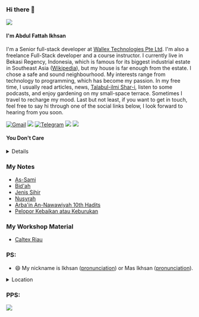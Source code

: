 ### Hi there 👋

![](https://nextjs.org/conf/ticket/ikhsanalatsary?v=147)

#### I'm Abdul Fattah Ikhsan

I'm a Senior full-stack developer at [Wallex Technologies Pte Ltd](https://www.wallex.asia/). I'm also a freelance Full-Stack developer and a course instructor. I currently live in Bekasi Regency, Indonesia, which is famous for its biggest industrial estate in Southeast Asia ([Wikipedia](https://en.wikipedia.org/wiki/Cikarang)), but my house is far enough from the estate. I chose a safe and sound neighbourhood. My interests range from technology to programming, which has become my passion. In my free time, I usually read articles, news, [Talabul-ilmi Shar-i](https://youtu.be/p1ubIdnfQUM?si=gFrqBL3HBDvVBusO&t=8), listen to some podcasts, and enjoy gardening on my small-space terrace. Sometimes I travel to recharge my mood. Last but not least, if you want to get in touch, feel free to say hi through one of the social links below, I look forward to hearing from you soon.

[![Gmail](https://img.shields.io/static/v1?style=flat-square&message=Gmail&color=EA4335&logo=Gmail&logoColor=FFFFFF&label=)](mailto:contact_me@ikhsan.dev?subject=Hi%20there)
[![](https://img.shields.io/badge/linkedin-%230077B5.svg?style=flat-square&logo=linkedin)](https://www.linkedin.com/in/abdul-fattah-ikhsan/)
[![Telegram](https://img.shields.io/static/v1?style=flat-square&message=Telegram&color=26A5E4&logo=Telegram&logoColor=FFFFFF&label=)](https://t.me/ikhsaan)
[![](https://img.shields.io/badge/Instagram-E4405F?style=flat-square&logo=instagram&logoColor=white)](https://www.instagram.com/ikhsan_dev/)
[![](https://img.shields.io/badge/trakteer-ikhsan-red/static/v1?style=flat-square&color=red)](https://trakteer.id/ikhsaan/tip?quantity=1)

#### You Don't Care
<details>
- [TWS](https://shope.ee/8UkZ4DLSLI?share_channel_code=1)
- [Printer](https://shope.ee/AKCESsGOiS?share_channel_code=1)
- [Laptop](https://tokopedia.link/s1BMNwSNOvb)
- [Keyboard](https://tokopedia.link/omRICv5NOvb) 
- [Mouse](https://tokopedia.link/VA2Cx6nOOvb)
- [Mic](https://tokopedia.link/PLZSeExOOvb)
- [Earphone](https://tokopedia.link/MZoHuxHOOvb)
- [Acc 01](https://tokopedia.link/vQFIkb3OOvb)
- [Acc 02](https://tokopedia.link/OcIxB6lPOvb)
- [Acc 03]( https://tokopedia.link/rZlN50APOvb)
- [Acc 04](https://tokopedia.link/ZuYM04eQOvb) 
- [Acc 05](https://tokopedia.link/Keu0gP0POvb)
- [Gaming Chair](https://tokopedia.link/JvNj06oQOvb)
- [Minimalist Desk](https://tokopedia.link/OWjWM1vQOvb)
</details>

### My Notes
- [As-Sami](https://azure-waterfall-88a.notion.site/As-Sami-Maha-Mendengar-2beb90a8917b4c31b8035b478ed2419c)
- [Bid'ah](https://azure-waterfall-88a.notion.site/Bab-18-Larangan-Terhadap-Kebid-ahan-dan-perkara-yang-diada-adakan-dalam-agama-9e3b61b9f85b4968a0a38559e6302974)
- [Jenis Sihir](https://azure-waterfall-88a.notion.site/Bab-25-Macam-macam-Sihir-10aa5d4920f380d9b611f1f98498243e)
- [Nusyrah](https://azure-waterfall-88a.notion.site/Bab-27-Nusyrah-102a5d4920f3800185e2c1e86369925a)
- [Arba'in An-Nawawiyah 10th Hadits](https://azure-waterfall-88a.notion.site/Arba-in-An-Nawawiyah-Hadits-ke-10-10fa5d4920f38028a434e44bd80ad537)
- [Pelopor Kebaikan atau Keburukan](https://azure-waterfall-88a.notion.site/Bab-19-Pelopor-Kebaikan-atau-Keburukan-12ca5d4920f380608a4af275ce6ae7dd?pvs=4)

### My Workshop Material
- [Caltex Riau](https://bloom-chamomile-bf2.notion.site/Building-REST-APIs-with-Nestjs-Framework-3345ea11550e4a6fa395516dc773d4ef)

### PS:
- 😄 My nickname is Ikhsan ([pronunciation](https://translate.google.com/?sl=id&tl=en&text=Ihsan&op=translate)) or Mas Ikhsan ([pronunciation](https://translate.google.com/?sl=id&tl=en&text=Mas%20Ihsan&op=translate)).
<details>
<summary>Location</summary>

```geojson
{
  "type": "FeatureCollection",
  "features": [
    {
      "type": "Feature",
      "properties": {},
      "geometry": {
        "type": "Polygon",
        "coordinates": [
          [
            [
              107.03851431420628,
              -6.1608687453001405
            ],
            [
              107.03812911452997,
              -6.160887559514232
            ],
            [
              107.03774762445585,
              -6.160943820969319
            ],
            [
              107.03737351786364,
              -6.161036987848617
            ],
            [
              107.03701039753241,
              -6.161166162923284
            ],
            [
              107.03666176044622,
              -6.161330102192491
            ],
            [
              107.03633096411899,
              -6.161527226862839
            ],
            [
              107.03602119426169,
              -6.161755638551799
            ],
            [
              107.0357354341036,
              -6.1620131375688
            ],
            [
              107.03547643566327,
              -6.162297244097954
            ],
            [
              107.03524669324521,
              -6.162605222078488
            ],
            [
              107.03504841941819,
              -6.162934105552957
            ],
            [
              107.03488352370604,
              -6.163280727229543
            ],
            [
              107.03475359419645,
              -6.163641748983414
            ],
            [
              107.0346598822447,
              -6.164013694003511
            ],
            [
              107.03460329042015,
              -6.164392980275121
            ],
            [
              107.03458436381123,
              -6.164775955075918
            ],
            [
              107.03460328477283,
              -6.165158930153214
            ],
            [
              107.03465987116704,
              -6.165538217243695
            ],
            [
              107.03475357811419,
              -6.165910163593565
            ],
            [
              107.03488350323722,
              -6.166271187137013
            ],
            [
              107.0350483953494,
              -6.166617810994199
            ],
            [
              107.03524666650141,
              -6.166946696956501
            ],
            [
              107.03547640727218,
              -6.167254677636491
            ],
            [
              107.03573540515632,
              -6.167538786972982
            ],
            [
              107.03602116587061,
              -6.167796288797322
            ],
            [
              107.0363309373752,
              -6.168024703185738
            ],
            [
              107.03666173637745,
              -6.168221830343916
            ],
            [
              107.03701037706358,
              -6.168385771793727
            ],
            [
              107.0373735017814,
              -6.168514948657968
            ],
            [
              107.03774761337819,
              -6.16860811686704
            ],
            [
              107.03812910888263,
              -6.168664379140997
            ],
            [
              107.03851431420628,
              -6.168683193631588
            ],
            [
              107.03889951952992,
              -6.168664379140997
            ],
            [
              107.03928101503439,
              -6.16860811686704
            ],
            [
              107.03965512663116,
              -6.168514948657968
            ],
            [
              107.04001825134898,
              -6.168385771793727
            ],
            [
              107.04036689203512,
              -6.168221830343916
            ],
            [
              107.04069769103735,
              -6.168024703185738
            ],
            [
              107.04100746254196,
              -6.167796288797322
            ],
            [
              107.04129322325623,
              -6.167538786972982
            ],
            [
              107.04155222114038,
              -6.167254677636491
            ],
            [
              107.04178196191117,
              -6.166946696956501
            ],
            [
              107.04198023306317,
              -6.166617810994199
            ],
            [
              107.04214512517532,
              -6.166271187137013
            ],
            [
              107.04227505029837,
              -6.165910163593565
            ],
            [
              107.04236875724553,
              -6.165538217243695
            ],
            [
              107.04242534363975,
              -6.165158930153214
            ],
            [
              107.04244426460134,
              -6.164775955075918
            ],
            [
              107.04242533799241,
              -6.164392980275121
            ],
            [
              107.04236874616788,
              -6.164013694003511
            ],
            [
              107.04227503421613,
              -6.163641748983414
            ],
            [
              107.0421451047065,
              -6.163280727229543
            ],
            [
              107.04198020899436,
              -6.162934105552957
            ],
            [
              107.04178193516735,
              -6.162605222078488
            ],
            [
              107.04155219274931,
              -6.162297244097954
            ],
            [
              107.04129319430896,
              -6.1620131375688
            ],
            [
              107.04100743415088,
              -6.161755638551799
            ],
            [
              107.04069766429356,
              -6.161527226862839
            ],
            [
              107.04036686796634,
              -6.161330102192491
            ],
            [
              107.04001823088016,
              -6.161166162923284
            ],
            [
              107.0396551105489,
              -6.161036987848617
            ],
            [
              107.03928100395673,
              -6.160943820969319
            ],
            [
              107.03889951388258,
              -6.160887559514232
            ],
            [
              107.03851431420628,
              -6.1608687453001405
            ]
          ]
        ]
      }
    }
  ]
}
```
</details>

### PPS:

[![](https://img.shields.io/static/v1?style=for-the-badge&message=Website&color=FF4088&logo=Hugo&logoColor=FFFFFF&label=)](https://ikhsan.dev)

<!--
**ikhsanalatsary/ikhsanalatsary** is a ✨ _special_ ✨ repository because its `README.md` (this file) appears on your GitHub profile.

Here are some ideas to get you started:

- 🔭 I’m currently working on ...
- 🌱 I’m currently learning ...
- 👯 I’m looking to collaborate on ...
- 🤔 I’m looking for help with ...
- 💬 Ask me about ...
- 📫 How to reach me: ...
- 😄 Pronouns: ...
- ⚡ Fun fact: ...
-->

<!-- <img src="https://github-readme-stats.vercel.app/api/top-langs?username=ikhsanalatsary&show_icons=true&count_private=true&langs_count=10&layout=compact&exclude_repo=react-boilerplate,pelajaran-dasar-agama-islam,belajar-git,try-react,isyana"/> -->

<!-- <img src="https://github-readme-stats.vercel.app/api?username=ikhsanalatsary&show_icons=true&count_private=true"/> -->
